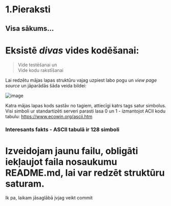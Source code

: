 # 1.Pieraksti  
## Visa sākums... 
  # Eksistē _divas_ vides kodēšanai:   
> Vide testēšanai un   
> Vide kodu rakstīšanai  

Lai redzētu mājas lapas struktūru vajag uzpiest labo pogu un _view page source_ un jāparādās šāda veida bildei:  

![image](https://user-images.githubusercontent.com/104782513/166294547-10ef45f9-404e-4d79-a7ad-a5f8d4c5f4c7.png)

Katra mājas lapas kods sastāv no tagiem, attiecīgi katrs tags satur simbolus. Visi simboli ur standartizēti serveri parasti lasa 0 un 1 - izmantojot ACII kodu tabulu: 
https://www.ecowin.org/ascii.htm  
### Interesants fakts - ASCII tabulā ir 128 simboli

# Izveidojam jaunu failu, obligāti iekļaujot faila nosaukumu README.md, lai var redzēt struktūru saturam. 

Ik pa, laikam jāsaglābā jvjag veikt commit
